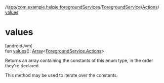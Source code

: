 //[app](../../../../index.md)/[com.example.helpie.foregroundServices](../../index.md)/[ForegroundService](../index.md)/[Actions](index.md)/[values](values.md)

# values

[androidJvm]\
fun [values](values.md)(): [Array](https://kotlinlang.org/api/latest/jvm/stdlib/kotlin/-array/index.html)&lt;[ForegroundService.Actions](index.md)&gt;

Returns an array containing the constants of this enum type, in the order they're declared.

This method may be used to iterate over the constants.

